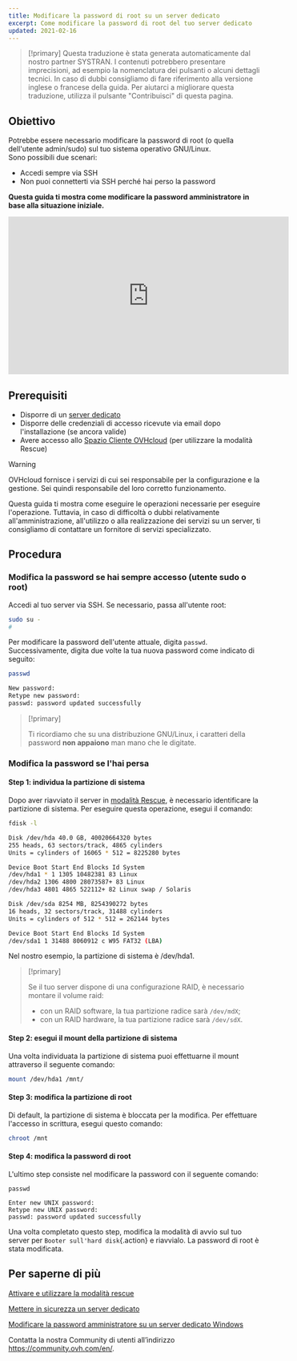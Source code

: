 ```yaml
---
title: Modificare la password di root su un server dedicato
excerpt: Come modificare la password di root del tuo server dedicato
updated: 2021-02-16
---
```


> [!primary]
> Questa traduzione è stata generata automaticamente dal nostro partner SYSTRAN. I contenuti potrebbero presentare imprecisioni, ad esempio la nomenclatura dei pulsanti o alcuni dettagli tecnici. In caso di dubbi consigliamo di fare riferimento alla versione inglese o francese della guida. Per aiutarci a migliorare questa traduzione, utilizza il pulsante "Contribuisci" di questa pagina.
>


## Obiettivo

Potrebbe essere necessario modificare la password di root (o quella dell'utente admin/sudo) sul tuo sistema operativo GNU/Linux.
<br>Sono possibili due scenari:

- Accedi sempre via SSH
- Non puoi connetterti via SSH perché hai perso la password

**Questa guida ti mostra come modificare la password amministratore in base alla situazione iniziale.**

<iframe width="560" height="315" src="https://www.youtube.com/embed/gi7JqUvcEt0" frameborder="0" allow="accelerometer; autoplay; encrypted-media; gyroscope; picture-in-picture" allowfullscreen></iframe>

## Prerequisiti

- Disporre di un [server dedicato](https://www.ovhcloud.com/it/bare-metal/)
- Disporre delle credenziali di accesso ricevute via email dopo l'installazione (se ancora valide)
- Avere accesso allo [Spazio Cliente OVHcloud](https://www.ovh.com/auth/?action=gotomanager&from=https://www.ovh.it/&ovhSubsidiary=it) (per utilizzare la modalità Rescue)

> [!warning]
>OVHcloud fornisce i servizi di cui sei responsabile per la configurazione e la gestione. Sei quindi responsabile del loro corretto funzionamento.
>
>Questa guida ti mostra come eseguire le operazioni necessarie per eseguire l'operazione. Tuttavia, in caso di difficoltà o dubbi relativamente all'amministrazione, all'utilizzo o alla realizzazione dei servizi su un server, ti consigliamo di contattare un fornitore di servizi specializzato.
>

## Procedura

### Modifica la password se hai sempre accesso (utente sudo o root)

Accedi al tuo server via SSH. Se necessario, passa all'utente root:

```bash
sudo su -
#
```

Per modificare la password dell'utente attuale, digita `passwd`. Successivamente, digita due volte la tua nuova password come indicato di seguito:

```bash
passwd

New password:
Retype new password:
passwd: password updated successfully
```

> [!primary]
>
> Ti ricordiamo che su una distribuzione GNU/Linux, i caratteri della password **non appaiono** man mano che le digitate.
>

### Modifica la password se l'hai persa

#### Step 1: individua la partizione di sistema

Dopo aver riavviato il server in [modalità Rescue](/pages/bare_metal_cloud/dedicated_servers/rescue_mode), è necessario identificare la partizione di sistema. Per eseguire questa operazione, esegui il comando:

```bash
fdisk -l

Disk /dev/hda 40.0 GB, 40020664320 bytes
255 heads, 63 sectors/track, 4865 cylinders
Units = cylinders of 16065 * 512 = 8225280 bytes

Device Boot Start End Blocks Id System
/dev/hda1 * 1 1305 10482381 83 Linux
/dev/hda2 1306 4800 28073587+ 83 Linux
/dev/hda3 4801 4865 522112+ 82 Linux swap / Solaris

Disk /dev/sda 8254 MB, 8254390272 bytes
16 heads, 32 sectors/track, 31488 cylinders
Units = cylinders of 512 * 512 = 262144 bytes

Device Boot Start End Blocks Id System
/dev/sda1 1 31488 8060912 c W95 FAT32 (LBA)
```

Nel nostro esempio, la partizione di sistema è /dev/hda1.

> [!primary]
>
> Se il tuo server dispone di una configurazione RAID, è necessario montare il volume raid:
>
> - con un RAID software, la tua partizione radice sarà `/dev/mdX`;
> - con un RAID hardware, la tua partizione radice sarà `/dev/sdX`.
>

#### Step 2: esegui il mount della partizione di sistema

Una volta individuata la partizione di sistema puoi effettuarne il mount attraverso il seguente comando:

```bash
mount /dev/hda1 /mnt/
```

#### Step 3: modifica la partizione di root

Di default, la partizione di sistema è bloccata per la modifica. Per effettuare l'accesso in scrittura, esegui questo comando:

```bash
chroot /mnt
```

#### Step 4: modifica la password di root

L'ultimo step consiste nel modificare la password con il seguente comando:

```
passwd

Enter new UNIX password:
Retype new UNIX password:
passwd: password updated successfully
```

Una volta completato questo step, modifica la modalità di avvio sul tuo server per `Booter sull'hard disk`{.action} e riavvialo. La password di root è stata modificata.

## Per saperne di più

[Attivare e utilizzare la modalità rescue](/pages/bare_metal_cloud/dedicated_servers/rescue_mode)

[Mettere in sicurezza un server dedicato](/pages/bare_metal_cloud/dedicated_servers/securing-a-dedicated-server)

[Modificare la password amministratore su un server dedicato Windows](/pages/bare_metal_cloud/dedicated_servers/changing-admin-password-on-windows)

Contatta la nostra Community di utenti all’indirizzo <https://community.ovh.com/en/>.